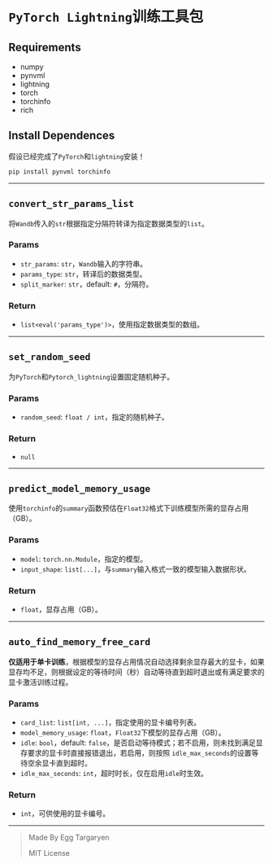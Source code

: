 # `PyTorch Lightning`训练工具包

## Requirements

- numpy
- pynvml
- lightning
- torch
- torchinfo
- rich

## Install Dependences

假设已经完成了`PyTorch`和`lightning`安装！

```bash
pip install pynvml torchinfo
```

---

## `convert_str_params_list`

将`Wandb`传入的`str`根据指定分隔符转译为指定数据类型的`list`。

### Params

- `str_params`: `str`，`Wandb`输入的字符串。
- `params_type`: `str`，转译后的数据类型。
- `split_marker`: `str`，default: `#`，分隔符。

### Return

- `list<eval('params_type')>`，使用指定数据类型的数组。

---

## `set_random_seed`

为`PyTorch`和`Pytorch_lightning`设置固定随机种子。

### Params

- `random_seed`: `float / int`，指定的随机种子。

### Return

- `null`

---

## `predict_model_memory_usage`

使用`torchinfo`的`summary`函数预估在`Float32`格式下训练模型所需的显存占用（GB）。

### Params

- `model`: `torch.nn.Module`，指定的模型。
- `input_shape`: `list[...]`，与`summary`输入格式一致的模型输入数据形状。

### Return

- `float`，显存占用（GB）。

---

## `auto_find_memory_free_card`

**仅适用于单卡训练**，根据模型的显存占用情况自动选择剩余显存最大的显卡，如果显存均不足，则根据设定的等待时间（秒）自动等待直到超时退出或有满足要求的显卡激活训练过程。

### Params

- `card_list`: `list[int, ...]`，指定使用的显卡编号列表。
- `model_memory_usage`: `float`，`Float32`下模型的显存占用（GB）。
- `idle`: `bool`，default: `false`，是否启动等待模式；若不启用，则未找到满足显存要求的显卡时直接报错退出，若启用，则按照
  `idle_max_seconds`的设置等待空余显卡直到超时。
- `idle_max_seconds`: `int`，超时时长，仅在启用`idle`时生效。

### Return

- `int`，可供使用的显卡编号。

---

> Made By Egg Targaryen
>
> MIT License
